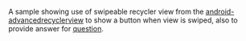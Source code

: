 A sample showing use of swipeable recycler view from the [android-advancedrecyclerview][1] to show a button when view is swiped, also to provide answer for [question][2].


[1]:https://github.com/h6ah4i/android-advancedrecyclerview
[2]:http://stackoverflow.com/questions/36134294/advanced-recyclerview-library-code-examples